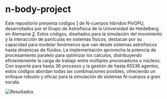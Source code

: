 # n-body-project

Este repositorio presenta códigos [1] de N-cuerpos híbridos PhiGPU, desarrollados por el Grupo de Astrofísica de la Universidad de Heidelberg en Alemania [2]. Estos códigos, diseñados para la simulación del movimiento y la interacción de partículas en sistemas físicos, destacan por su capacidad para modelar fenómenos que van desde sistemas astrofísicos hasta dinámicas de fluidos. La implementación aprovecha la potencia de procesamiento paralelo para optimizar los cálculos, distribuyendo eficientemente la carga de trabajo entre múltiples procesadores o núcleos. Con soporte para hasta 36 procesos y la gestión de hasta 65536 agentes, estos códigos abordan todas las combinaciones posibles, ofreciendo un enfoque robusto y eficaz para la simulación de sistemas N-cuerpos a gran escala.

![Resultados](ss.png)

[1]: https://drive.google.com/file/d/1jJ0nu5L4WaET1CIlnlb-ISYUndICFP52/view
[2]: https://drive.google.com/file/d/1Pw9aiDh4Ae84Ga9I7c1q-0zFgoheC-16/view
